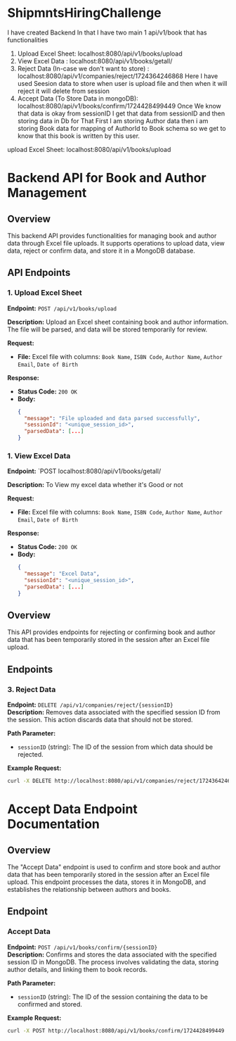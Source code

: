 # ShipmntsHiringChallenge

I have created Backend In that I have two main 1 api/v1/book that has functionalities

1. Upload Excel Sheet: localhost:8080/api/v1/books/upload
2. View Excel Data : localhost:8080/api/v1/books/getall/
3. Reject Data (In-case we don't want to store) : localhost:8080/api/v1/companies/reject/1724364246868
   Here I have used Seesion data to store when user is upload file and then when it will reject it will delete from session
4. Accept Data (To Store Data in mongoDB): localhost:8080/api/v1/books/confirm/1724428499449
   Once We know that data is okay from sessionID I get that data from sessionID and then storing data in Db for That First I am storing Author data then i am storing Book data for mapping of AuthorId to Book schema so we get to know that this book is written by this user.

upload Excel Sheet: localhost:8080/api/v1/books/upload

# Backend API for Book and Author Management

## Overview

This backend API provides functionalities for managing book and author data through Excel file uploads. It supports operations to upload data, view data, reject or confirm data, and store it in a MongoDB database.

## API Endpoints

### 1. Upload Excel Sheet

**Endpoint:** `POST /api/v1/books/upload`

**Description:** Upload an Excel sheet containing book and author information. The file will be parsed, and data will be stored temporarily for review.

**Request:**

- **File:** Excel file with columns: `Book Name`, `ISBN Code`, `Author Name`, `Author Email`, `Date of Birth`

**Response:**

- **Status Code:** `200 OK`
- **Body:**
  ```json
  {
    "message": "File uploaded and data parsed successfully",
    "sessionId": "<unique_session_id>",
    "parsedData": [...]
  }
  ```

### 1. View Excel Data

**Endpoint:** `POST localhost:8080/api/v1/books/getall/

**Description:** To View my excel data whether it's Good or not

**Request:**

- **File:** Excel file with columns: `Book Name`, `ISBN Code`, `Author Name`, `Author Email`, `Date of Birth`

**Response:**

- **Status Code:** `200 OK`
- **Body:**
  ```json
  {
    "message": "Excel Data",
    "sessionId": "<unique_session_id>",
    "parsedData": [...]
  }
  ```

## Overview

This API provides endpoints for rejecting or confirming book and author data that has been temporarily stored in the session after an Excel file upload.

## Endpoints

### 3. Reject Data

**Endpoint:** `DELETE /api/v1/companies/reject/{sessionID}`  
**Description:** Removes data associated with the specified session ID from the session. This action discards data that should not be stored.

**Path Parameter:**

- `sessionID` (string): The ID of the session from which data should be rejected.

**Example Request:**

```bash
curl -X DELETE http://localhost:8080/api/v1/companies/reject/1724364246868
```

# Accept Data Endpoint Documentation

## Overview

The "Accept Data" endpoint is used to confirm and store book and author data that has been temporarily stored in the session after an Excel file upload. This endpoint processes the data, stores it in MongoDB, and establishes the relationship between authors and books.

## Endpoint

### Accept Data

**Endpoint:** `POST /api/v1/books/confirm/{sessionID}`  
**Description:** Confirms and stores the data associated with the specified session ID in MongoDB. The process involves validating the data, storing author details, and linking them to book records.

**Path Parameter:**

- `sessionID` (string): The ID of the session containing the data to be confirmed and stored.

**Example Request:**

```bash
curl -X POST http://localhost:8080/api/v1/books/confirm/1724428499449
```
